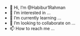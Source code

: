 - 👋 Hi, I’m @Habibur1Rahman
- 👀 I’m interested in ...
- 🌱 I’m currently learning ...
- 💞️ I’m looking to collaborate on ...
- 📫 How to reach me ...

<!---
Habibur1Rahman/Habibur1Rahman is a ✨ special ✨ repository because its `README.md` (this file) appears on your GitHub profile.
You can click the Preview link to take a look at your changes.
--->
